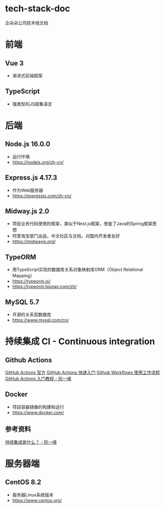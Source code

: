 # tech-stack-doc
企朵朵公司技术栈文档

# 前端
## Vue 3
  - 渐进式前端框架

## TypeScript
  - 强类型的JS超集语言

# 后端
## Node.js 16.0.0
  - 运行环境
  - https://nodejs.org/zh-cn/

## Express.js 4.17.3
  - 作为Web服务器
  - https://expressjs.com/zh-cn/

## Midway.js 2.0
  - 项目业务代码使用的框架，类似于Nest.js框架，借鉴了Java的Spring框架思想
  - 阿里淘宝部门出品，中文社区与文档，对国内开发者友好
  - https://midwayjs.org/

## TypeORM
  - 用TypeScript实现的数据库关系对象映射库ORM（Object Relational Mapping）
  - https://typeorm.io/
  - https://typeorm.biunav.com/zh/

## MySQL 5.7
  - 开源的关系型数据库
  - https://www.mysql.com/cn/

# 持续集成 CI - Continuous integration
## Github Actions
[GitHub Actions 官方](https://docs.github.com/cn/actions)
[GitHub Actions 快速入门](https://docs.github.com/cn/actions/quickstart)
[Github Workflows 使用工作流程](https://docs.github.com/cn/actions/using-workflows)
[GitHub Actions 入门教程 - 阮一峰](https://www.ruanyifeng.com/blog/2019/09/getting-started-with-github-actions.html)

## Docker
  - 项目容器镜像的构建和运行
  - https://www.docker.com/

## 参考资料
[持续集成是什么？ - 阮一峰](https://www.ruanyifeng.com/blog/2015/09/continuous-integration.html)

# 服务器端
## CentOS 8.2
  - 服务器Linux系统版本
  - https://www.centos.org/

